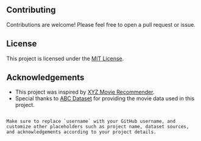 

## Contributing

Contributions are welcome! Please feel free to open a pull request or issue.

## License

This project is licensed under the [MIT License](LICENSE).

## Acknowledgements

- This project was inspired by [XYZ Movie Recommender](https://github.com/xyz/movie-recommender).
- Special thanks to [ABC Dataset](https://example.com/abc-dataset) for providing the movie data used in this project.
```

Make sure to replace `username` with your GitHub username, and customize other placeholders such as project name, dataset sources, and acknowledgements according to your project details.
